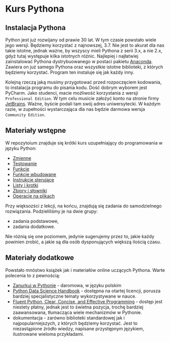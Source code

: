 # Kurs Pythona

## Instalacja Pythona

Python jest już rozwijany od prawie 30 lat. W tym czasie powstało wiele jego wersji.
Będziemy korzystać z najnowszej, 3.7. Nie jest to akurat dla nas takie istotne,
jednak ważne, by wszyscy mieli Pythona z serii 3.x, a nie 2.x, gdyż tutaj występuje
kilka istotnych różnic. Najlepiej i najłatwiej zainstalować Pythona dystrybuowanego
w postaci pakietu [Anaconda](https://www.anaconda.com/download/#linux). Zawiera
on już samego Pythona oraz wszystkie istotne biblioteki, z których będziemy korzystać.
Program ten instaluje się jak każdy inny.

Kolejną rzeczą jaką musimy przygotować przed rozpoczęciem kodowania, to instalacja
programu do pisania kodu. Dość dobrym wyborem jest PyCharm. Jako studenci, macie
możliwość korzystania z wersji `Professional Edition`. W tym celu musicie założyć
konto na stronie firmy [JetBrains](https://www.jetbrains.com/). Ważne, byście podali
tam swój adres uniwersytecki. W każdym razie, w zupełności wystarczająca dla nas
będzie darmowa wersja `Community Edition`.

## Materiały wstępne

W repozytoium znajduje się krótki kurs uzupełniający do programowania w języku
Python:

* [Zmienne](https://gitlab.com/lhryniuk/python/blob/course/python-course/lecture_notes/zmienne.md)
* [Testowanie](https://gitlab.com/lhryniuk/python/blob/course/python-course/lecture_notes/testowanie.md)
* [Funkcje](https://gitlab.com/lhryniuk/python/blob/course/python-course/lecture_notes/funkcje.md)
* [Funkcje wbudowane](https://gitlab.com/lhryniuk/python/blob/course/python-course/lecture_notes/funkcje_wbudowane.md)
* [Instrukcje sterujące](https://gitlab.com/lhryniuk/python/blob/course/python-course/lecture_notes/instrukcje_sterujace.md)
* [Listy i krotki](https://gitlab.com/lhryniuk/python/blob/course/python-course/lecture_notes/listy_i_krotki.md)
* [Zbiory i słowniki](https://gitlab.com/lhryniuk/python/blob/course/python-course/lecture_notes/zbiory_i_slowniki.md)
* [Operacje na plikach](https://gitlab.com/lhryniuk/python/blob/course/python-course/lecture_notes/operacje_na_plikach.md)


Przy więksozści z lekcji, na końcu, znajdują się zadania do samodzielnego
rozwiązania. Podzieliliśmy je na dwie grupy:
* zadania podstawowe,
* zadania dodatkowe.

Nie różnią się one poziomem, jedynie sugerujemy przez to, jakie każdy powinien
zrobić, a jakie są dla osób dysponujących większą ilością czasu.



## Materiały dodatkowe

Powstało mnóstwo książek jak i materiałów online uczących Pythona.
Warte polecenia to z pewnością:

* [Zanurkuj w Pythonie](https://pl.wikibooks.org/wiki/Zanurkuj_w_Pythonie) -
daromowa, w języku polskim
* [Python Data Science Handbook](https://jakevdp.github.io/<PythonDataScienceHandbook/index.html) -
dostępna na otartej licencji, porusza bardziej specjalistyczne tematy
wykorzystywane w nauce.
* [Fluent Python, Clear, Concise, and Effective Programming](http://shop.oreilly.com/product/0636920032519.do) -
dostęp jest niestety płatny, jednak jest to świetna pozycja, trochę bardziej
zaawansowana, tłumacząca wiele mechanizmów w Pythonie.
* dokumentacja - zarówno biblioteki standardowej jak i najpopularniejszych,
 z których będziemy korzystać. Jest to niezastąpione źródło wiedzy, napisane
 przystępnym językiem, ilustrowane wieloma przykładami.
